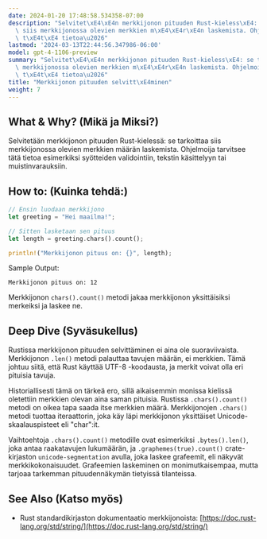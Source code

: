 ```yaml
---
date: 2024-01-20 17:48:58.534358-07:00
description: "Selvitet\xE4\xE4n merkkijonon pituuden Rust-kieless\xE4: se tarkoittaa\
  \ siis merkkijonossa olevien merkkien m\xE4\xE4r\xE4n laskemista. Ohjelmoija tarvitsee\
  \ t\xE4t\xE4 tietoa\u2026"
lastmod: '2024-03-13T22:44:56.347986-06:00'
model: gpt-4-1106-preview
summary: "Selvitet\xE4\xE4n merkkijonon pituuden Rust-kieless\xE4: se tarkoittaa siis\
  \ merkkijonossa olevien merkkien m\xE4\xE4r\xE4n laskemista. Ohjelmoija tarvitsee\
  \ t\xE4t\xE4 tietoa\u2026"
title: "Merkkijonon pituuden selvitt\xE4minen"
weight: 7
---
```


## What & Why? (Mikä ja Miksi?)
Selvitetään merkkijonon pituuden Rust-kielessä: se tarkoittaa siis merkkijonossa olevien merkkien määrän laskemista. Ohjelmoija tarvitsee tätä tietoa esimerkiksi syötteiden validointiin, tekstin käsittelyyn tai muistinvarauksiin.

## How to: (Kuinka tehdä:)
```Rust
// Ensin luodaan merkkijono
let greeting = "Hei maailma!";

// Sitten lasketaan sen pituus
let length = greeting.chars().count();

println!("Merkkijonon pituus on: {}", length);
```
Sample Output:
```
Merkkijonon pituus on: 12
```

Merkkijonon `chars().count()` metodi jakaa merkkijonon yksittäisiksi merkeiksi ja laskee ne.

## Deep Dive (Syväsukellus)
Rustissa merkkijonon pituuden selvittäminen ei aina ole suoraviivaista. Merkkijonon `.len()` metodi palauttaa tavujen määrän, ei merkkien. Tämä johtuu siitä, että Rust käyttää UTF-8 -koodausta, ja merkit voivat olla eri pituisia tavuja.

Historiallisesti tämä on tärkeä ero, sillä aikaisemmin monissa kielissä oletettiin merkkien olevan aina saman pituisia. Rustissa `.chars().count()` metodi on oikea tapa saada itse merkkien määrä. Merkkijonojen `.chars()` metodi tuottaa iteraattorin, joka käy läpi merkkijonon yksittäiset Unicode-skaalauspisteet eli "char":it.

Vaihtoehtoja `.chars().count()` metodille ovat esimerkiksi `.bytes().len()`, joka antaa raakatavujen lukumäärän, ja `.graphemes(true).count()` crate-kirjaston `unicode-segmentation` avulla, joka laskee grafeemit, eli näkyvät merkkikokonaisuudet. Grafeemien laskeminen on monimutkaisempaa, mutta tarjoaa tarkemman pituudennäkymän tietyissä tilanteissa.

## See Also (Katso myös)
- Rust standardikirjaston dokumentaatio merkkijonoista: [https://doc.rust-lang.org/std/string/](https://doc.rust-lang.org/std/string/)
